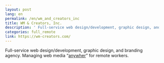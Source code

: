 ```yaml
---
layout: post
lang: en
permalink: /en/wm_and_creators_inc
title: WM & Creators, Inc.
description: ' Full-service web design/development, graphic design, and branding agency. Managing web media “anywher” for remote workers. '
categories: full_remote
link: https://wm-creators.com/
---
```


<p>Full-service web design/development, graphic design, and branding agency. Managing web media “<a href="https://anywher.net">anywher</a>” for remote workers.</p>
